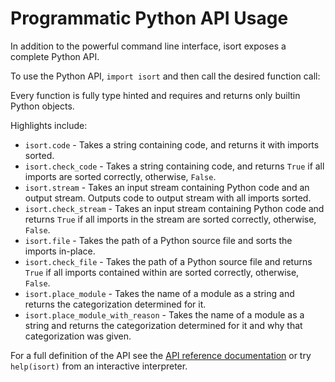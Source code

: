 # Programmatic Python API Usage

In addition to the powerful command line interface, isort exposes a complete Python API.

To use the Python API, `import isort` and then call the desired function call:

<script id="asciicast-346604" src="https://asciinema.org/a/346604.js" async></script>

Every function is fully type hinted and requires and returns only builtin Python objects.

Highlights include:

- `isort.code` - Takes a string containing code, and returns it with imports sorted.
- `isort.check_code` - Takes a string containing code, and returns `True` if all imports are sorted correctly, otherwise, `False`.
- `isort.stream` - Takes an input stream containing Python code and an output stream. Outputs code to output stream with all imports sorted.
- `isort.check_stream` - Takes an input stream containing Python code and returns `True` if all imports in the stream are sorted correctly, otherwise, `False`.
- `isort.file` - Takes the path of a Python source file and sorts the imports in-place.
- `isort.check_file` - Takes the path of a Python source file and returns `True` if all imports contained within are sorted correctly, otherwise, `False`.
- `isort.place_module` - Takes the name of a module as a string and returns the categorization determined for it.
- `isort.place_module_with_reason` - Takes the name of a module as a string and returns the categorization determined for it and why that categorization was given.

For a full definition of the API see the [API reference documentation](https://pycqa.github.io/isort/reference/isort/api) or try `help(isort)` from an interactive interpreter.
